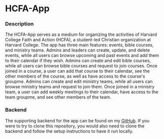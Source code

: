 # HCFA-App

### Description

The HCFA-App serves as a medium for organizing the activities of Harvard College Faith and Action (HCFA), a student-led Christian organization at Harvard College. The app has three main features: events, bible courses, and ministry teams. Admins and leaders can create, update, and delete events, while all users can browse upcoming and past events and add them to their calendar if they wish. Admins can create and edit bible courses, while all users can browse bible courses and request to join courses. Once joined in a course, a user can add that course to their calendar, see the other members of the course, as well as have access to the course's groupme. Admins can create and edit ministry teams, while all users can browse ministry teams and request to join them. Once joined in a ministry team, a user can add weekly meetings to their calendar, have access to the team groupme, and see other members of the team.

### Backend

The supporting backend for the app can be found on my [GitHub](https://github.com/coprice/HCFA-Backend). If you were to try to clone this repository, you would also need to clone the backend and follow the setup instructions to have it run locally.
